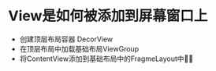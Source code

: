# View是如何被添加到屏幕窗口上
* 创建顶层布局容器 DecorView
* 在顶层布局中加载基础布局ViewGroup
* 将ContentView添加到基础布局中的FragmeLayout中

